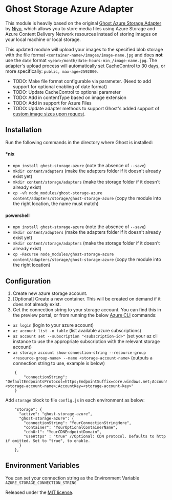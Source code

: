 # Ghost Storage Azure Adapter

This module is heavily based on the original [Ghost Azure Storage Adapter](https://github.com/Niyo/ghost-azurestorage) by [Niyo](https://github.com/Niyo), which allows you to store media files using Azure Storage and Azure Content Delivery Network resources instead of storing images on your local machine or local storage.

This updated module will upload your images to the specified blob storage with the file format `<container-name>/images/image-name.jpg` and does __not__ use the `date` format `<year>/month/date-hours-min_/image-name.jpg`. 
The adapter's upload process will automatically set CacheControl to 30 days, or more specifically: `public, max-age=2592000`.

- TODO: Make file format configurable via parameter. (Need to add support for optional enabling of date format)
- TODO: Update CacheControl to optional parameter
- TODO: Add in contentType based on image extension
- TODO: Add in support for Azure Files
- TODO: Update adapter methods to support Ghost's added support of [custom image sizes upon request](https://github.com/TryGhost/Ghost/pull/10184).

## Installation

Run the following commands in the directory where Ghost is installed:

#### *nix

* `npm install ghost-storage-azure` (note the absence of `--save`)
* `mkdir content/adapters` (make the adapters folder if it doesn't already exist yet)
* `mkdir content/storage/adapters` (make the storage folder if it doesn't already exist)
* `cp -vR node_modules/ghost-storage-azure content/adapters/storage/ghost-storage-azure` (copy the module into the right location, the name must match)

#### powershell
* `npm install ghost-storage-azure` (note the absence of `--save`)
* `mkdir content/adapters` (make the adapters folder if it doesn't already exist yet)
* `mkdir content/storage/adapters` (make the storage folder if it doesn't already exist)
* `cp -Recurse node_modules/ghost-storage-azure content/adapters/storage/ghost-storage-azure` (copy the module into the right location)


## Configuration

1. Create new azure storage account.
2. [Optional] Create a new container. This will be created on demand if it does not already exist.
3. Get the connection string to your storage account. You can find this in the preview portal, or from running the below [Azure CLI](https://docs.microsoft.com/cli/azure/install-azure-cli?view=azure-cli-latest) commands:


* `az login` (login to your azure account)
* `az account list -o table` (list available azure subscriptions)
* `az account set --subscription "<subscription-id>"` (set your az cli instance to use the appropriate subscription with the relevant storage account)
* `az storage account show-connection-string --resource-group <resource-group-name> --name <storage-account-name>` (outputs a connection string to use, example is below) 
```
	{
		"connectionString": "DefaultEndpointsProtocol=https;EndpointSuffix=core.windows.net;AccountName=<storage-account-name>;AccountKey=<storage-account-key>"
	}
```

Add `storage` block to file `config.js` in each environment as below:
```
    "storage": {
	  "active": "ghost-storage-azure",
	  "ghost-storage-azure": {
		"connectionString": "YourConnectionStringHere",
		"container": "YourOptionalContainerName",
		"cdnUrl": "YourCDNEndpointDomain",
		"useHttps" : "true" //Optional: CDN protocol. Defaults to http if omitted. Set to "true", to enable.
	  }
	},
```

## Environment Variables

You can set your connection string as the Environment Variable `AZURE_STORAGE_CONNECTION_STRING`

Released under the [MIT license](https://github.com/jldeen/ghost-azurestorage/blob/master/LICENSE).
